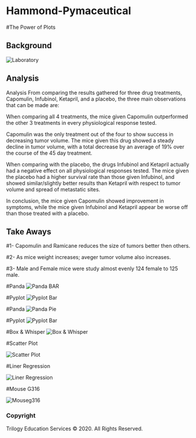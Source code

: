 # Hammond-Pymaceutical

#The Power of Plots

## Background
![Laboratory](Images/Laboratory.jpg)


## Analysis 

Analysis
From comparing the results gathered for three drug treatments, Capomulin, Infubinol, Ketapril, and a placebo, the three main observations that can be made are:

When comparing all 4 treatments, the mice given Capomulin outperformed the other 3 treatments in every physiological response tested.

Capomulin was the only treatment out of the four to show success in decreasing tumor volume. The mice given this drug showed a steady decline in tumor volume, with a total decrease by an average of 19% over the course of the 45 day treatment.

When comparing with the placebo, the drugs Infubinol and Ketapril actually had a negative effect on all physiological responses tested. The mice given the placebo had a higher survival rate than those given Infubinol, and showed similar/slightly better results than Ketapril with respect to tumor volume and spread of metastatic sites.

In conclusion, the mice given Capomulin showed improvement in symptoms, while the mice given Infubinol and Ketapril appear be worse off than those treated with a placebo.

## Take Aways 

#1- Capomulin and Ramicane reduces the size of tumors better then others.

#2- As mice weight increases; aveger tumor volume also increases.

#3- Male and Female mice were study almost evenly 124 female to 125 male. 



#Panda
![Panda BAR](Images/Pan_mice_per_treat.png)

#Pyplot
![Pyplot Bar](Images/mat_mice_per_treat.png)

 

#Panda
![Panda Pie](Images/pi_pandas.png)

#Pyplot
![Pyplot Bar](Images/pi_plot.png)



#Box & Whisper 
![Box & Whisper](Images/box_plot.png)

  

#Scatter Plot

![Scatter Plot](Images/scatterplot.png)



#Liner Regression 

![Liner Regression](Images/linear_regression.png)



#Mouse G316

![Mouseg316](Images/line_graph.png)



### Copyright

Trilogy Education Services © 2020. All Rights Reserved.
